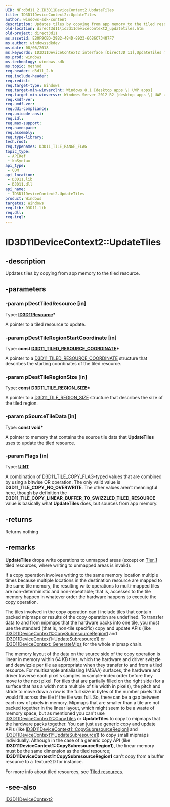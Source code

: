 ```yaml
---
UID: NF:d3d11_2.ID3D11DeviceContext2.UpdateTiles
title: ID3D11DeviceContext2::UpdateTiles
author: windows-sdk-content
description: Updates tiles by copying from app memory to the tiled resource.
old-location: direct3d11\id3d11devicecontext2_updatetiles.htm
old-project: direct3d11
ms.assetid: EB0F9CBD-29B2-484D-8923-6686C73487F7
ms.author: windowssdkdev
ms.date: 08/06/2018
ms.keywords: ID3D11DeviceContext2 interface [Direct3D 11],UpdateTiles method, ID3D11DeviceContext2.UpdateTiles, ID3D11DeviceContext2::UpdateTiles, UpdateTiles, UpdateTiles method [Direct3D 11], UpdateTiles method [Direct3D 11],ID3D11DeviceContext2 interface, d3d11_2/ID3D11DeviceContext2::UpdateTiles, direct3d11.id3d11devicecontext2_updatetiles
ms.prod: windows
ms.technology: windows-sdk
ms.topic: method
req.header: d3d11_2.h
req.include-header: 
req.redist: 
req.target-type: Windows
req.target-min-winverclnt: Windows 8.1 [desktop apps \| UWP apps]
req.target-min-winversvr: Windows Server 2012 R2 [desktop apps \| UWP apps]
req.kmdf-ver: 
req.umdf-ver: 
req.ddi-compliance: 
req.unicode-ansi: 
req.idl: 
req.max-support: 
req.namespace: 
req.assembly: 
req.type-library: 
tech.root: 
req.typenames: D3D11_TILE_RANGE_FLAG
topic_type:
 - APIRef
 - kbSyntax
api_type:
 - COM
api_location:
 - D3D11.lib
 - D3D11.dll
api_name:
 - ID3D11DeviceContext2.UpdateTiles
product: Windows
targetos: Windows
req.lib: D3D11.lib
req.dll: 
req.irql: 
---
```


# ID3D11DeviceContext2::UpdateTiles


## -description


Updates tiles by copying from app memory to the tiled resource. 


## -parameters




### -param pDestTiledResource [in]

Type: <b><a href="https://msdn.microsoft.com/en-us/library/Ff476584(v=VS.85).aspx">ID3D11Resource</a>*</b>

A pointer to a tiled resource to update.


### -param pDestTileRegionStartCoordinate [in]

Type: <b>const <a href="https://msdn.microsoft.com/en-us/library/Dn280437(v=VS.85).aspx">D3D11_TILED_RESOURCE_COORDINATE</a>*</b>

A pointer to a <a href="https://msdn.microsoft.com/en-us/library/Dn280437(v=VS.85).aspx">D3D11_TILED_RESOURCE_COORDINATE</a> structure that describes the starting coordinates of the tiled resource.


### -param pDestTileRegionSize [in]

Type: <b>const <a href="https://msdn.microsoft.com/en-us/library/Dn280442(v=VS.85).aspx">D3D11_TILE_REGION_SIZE</a>*</b>

A pointer to a <a href="https://msdn.microsoft.com/en-us/library/Dn280442(v=VS.85).aspx">D3D11_TILE_REGION_SIZE</a> structure that describes the size of the tiled region.


### -param pSourceTileData [in]

Type: <b>const void*</b>

A pointer to memory that contains the source tile data that <b>UpdateTiles</b> uses to update the tiled resource.


### -param Flags [in]

Type: <b><a href="https://msdn.microsoft.com/en-us/library/Aa383751(v=VS.85).aspx">UINT</a></b>

A combination of <a href="https://msdn.microsoft.com/en-us/library/Dn280439(v=VS.85).aspx">D3D11_TILE_COPY_FLAG</a>-typed values that are combined by using a bitwise OR operation. The only valid value is <b>D3D11_TILE_COPY_NO_OVERWRITE</b>.
 The other values aren't meaningful here, though
by definition the <b>D3D11_TILE_COPY_LINEAR_BUFFER_TO_SWIZZLED_TILED_RESOURCE</b> value is basically what <b>UpdateTiles</b> does, but sources from app memory.



## -returns



Returns nothing




## -remarks



<b>UpdateTiles</b> drops write operations to unmapped areas (except on <a href="https://msdn.microsoft.com/en-us/library/Dn280435(v=VS.85).aspx">Tier_1</a> tiled resources, where writing to unmapped areas is invalid).  

If a copy operation involves writing to the same memory location multiple times because multiple locations in the destination resource are mapped to the same tile memory, the resulting write operations to multi-mapped tiles are non-deterministic and non-repeatable; that is, accesses to the tile memory happen in whatever order the hardware happens to execute the copy operation.

The tiles involved in the copy operation can't include tiles that contain packed mipmaps or results of the copy operation are undefined. To transfer data to and from mipmaps that the hardware packs into one tile, you must use the standard (that is, non-tile specific) copy and update APIs (like <a href="https://msdn.microsoft.com/en-us/library/Hh404604(v=VS.85).aspx">ID3D11DeviceContext1::CopySubresourceRegion1</a> and <a href="https://msdn.microsoft.com/en-us/library/Hh446790(v=VS.85).aspx">ID3D11DeviceContext1::UpdateSubresource1</a>) or <a href="https://msdn.microsoft.com/en-us/library/Ff476426(v=VS.85).aspx">ID3D11DeviceContext::GenerateMips</a> for the whole mipmap chain.

The memory layout of the data on the source side of the copy operation is linear in memory within 64 KB tiles, which the hardware and driver swizzle and deswizzle per tile as appropriate when they transfer to and from a tiled resource. For multisample antialiasing (MSAA) surfaces, the hardware and driver traverse each pixel's samples in sample-index order before they move to the next pixel. For tiles that are partially filled on the right side (for a surface that has a width not a multiple of tile width in pixels), the pitch and stride to move down a row is the full size in bytes of the number pixels that would fit across the tile if the tile was full. So, there can be a gap between each row of pixels in memory. Mipmaps that are smaller than a tile are not packed together in the linear layout, which might seem to be a waste of memory space, but as mentioned you can't use <a href="https://msdn.microsoft.com/en-us/library/Dn280501(v=VS.85).aspx">ID3D11DeviceContext2::CopyTiles</a> or <b>UpdateTiles</b> to copy to mipmaps that the hardware packs together. You can just use generic copy and update APIs (like <a href="https://msdn.microsoft.com/en-us/library/Hh404604(v=VS.85).aspx">ID3D11DeviceContext1::CopySubresourceRegion1</a> and <a href="https://msdn.microsoft.com/en-us/library/Hh446790(v=VS.85).aspx">ID3D11DeviceContext1::UpdateSubresource1</a>) to copy small mipmaps individually. Although in the case of a generic copy API (like <b>ID3D11DeviceContext1::CopySubresourceRegion1</b>), the linear memory must be the same dimension as the tiled resource; <b>ID3D11DeviceContext1::CopySubresourceRegion1</b> can't copy from a buffer resource to a Texture2D for instance.

For more info about tiled resources, see <a href="https://msdn.microsoft.com/03083460-192B-40CB-8EE1-76DF6D95F72B">Tiled resources</a>.




## -see-also




<a href="https://msdn.microsoft.com/en-us/library/Dn280498(v=VS.85).aspx">ID3D11DeviceContext2</a>
 

 

